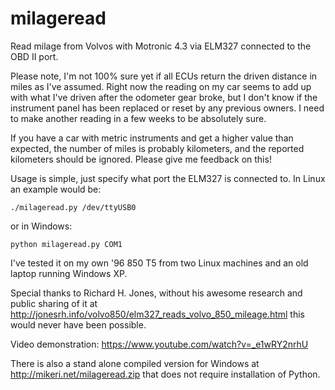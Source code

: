 # milageread
Read milage from Volvos with Motronic 4.3 via ELM327 connected to the OBD II port.

Please note, I'm not 100% sure yet if all ECUs return the driven distance in miles as I've assumed. Right now the reading on my car seems to add up with what I've driven after the odometer gear broke, but I don't know if the instrument panel has been replaced or reset by any previous owners. I need to make another reading in a few weeks to be absolutely sure. 

If you have a car with metric instruments and get a higher value than expected, the number of miles is probably kilometers, and the reported kilometers should be ignored. Please give me feedback on this!

Usage is simple, just specify what port the ELM327 is connected to. In Linux an example would be:
```
./milageread.py /dev/ttyUSB0
```

or in Windows:
```
python milageread.py COM1
```

I've tested it on my own '96 850 T5 from two Linux machines and an old laptop running Windows XP.

Special thanks to Richard H. Jones, without his awesome research and public sharing of it at
http://jonesrh.info/volvo850/elm327_reads_volvo_850_mileage.html this would never have been possible.

Video demonstration: https://www.youtube.com/watch?v=_e1wRY2nrhU

There is also a stand alone compiled version for Windows at http://mikeri.net/milageread.zip that does not require installation of Python.
